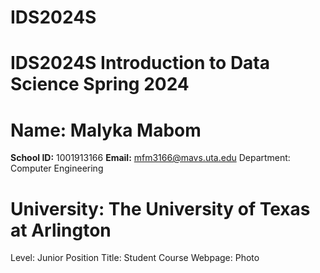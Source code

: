 # IDS2024S

# **IDS2024S Introduction to Data Science Spring 2024**

# **Name:** Malyka Mabom
**School ID:** 1001913166
**Email:** mfm3166@mavs.uta.edu
Department: Computer Engineering
# University: The University of Texas at Arlington
Level: Junior
Position Title: Student
Course Webpage: 
Photo 
